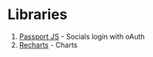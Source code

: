 # Libraries
1. [Passport JS](https://www.npmjs.com/package/passport) - Socials login with oAuth
2. [Recharts](https://www.npmjs.com/package/recharts) - Charts
